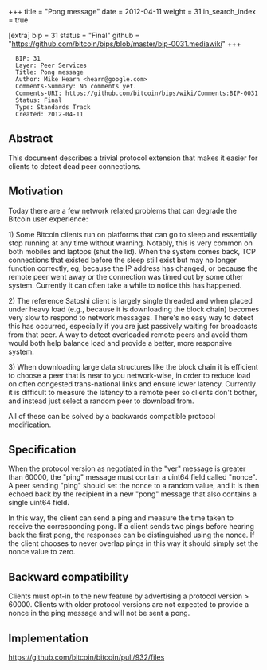 +++
title = "Pong message"
date = 2012-04-11
weight = 31
in_search_index = true

[extra]
bip = 31
status = "Final"
github = "https://github.com/bitcoin/bips/blob/master/bip-0031.mediawiki"
+++

      BIP: 31
      Layer: Peer Services
      Title: Pong message
      Author: Mike Hearn <hearn@google.com>
      Comments-Summary: No comments yet.
      Comments-URI: https://github.com/bitcoin/bips/wiki/Comments:BIP-0031
      Status: Final
      Type: Standards Track
      Created: 2012-04-11

## Abstract

This document describes a trivial protocol extension that makes it
easier for clients to detect dead peer connections.

## Motivation

Today there are a few network related problems that can degrade the
Bitcoin user experience:

1\) Some Bitcoin clients run on platforms that can go to sleep and
essentially stop running at any time without warning. Notably, this is
very common on both mobiles and laptops (shut the lid). When the system
comes back, TCP connections that existed before the sleep still exist
but may no longer function correctly, eg, because the IP address has
changed, or because the remote peer went away or the connection was
timed out by some other system. Currently it can often take a while to
notice this has happened.

2\) The reference Satoshi client is largely single threaded and when
placed under heavy load (e.g., because it is downloading the block
chain) becomes very slow to respond to network messages. There's no easy
way to detect this has occurred, especially if you are just passively
waiting for broadcasts from that peer. A way to detect overloaded remote
peers and avoid them would both help balance load and provide a better,
more responsive system.

3\) When downloading large data structures like the block chain it is
efficient to choose a peer that is near to you network-wise, in order to
reduce load on often congested trans-national links and ensure lower
latency. Currently it is difficult to measure the latency to a remote
peer so clients don't bother, and instead just select a random peer to
download from.

All of these can be solved by a backwards compatible protocol
modification.

## Specification

When the protocol version as negotiated in the "ver" message is greater
than 60000, the "ping" message must contain a uint64 field called
"nonce". A peer sending "ping" should set the nonce to a random value,
and it is then echoed back by the recipient in a new "pong" message that
also contains a single uint64 field.

In this way, the client can send a ping and measure the time taken to
receive the corresponding pong. If a client sends two pings before
hearing back the first pong, the responses can be distinguished using
the nonce. If the client chooses to never overlap pings in this way it
should simply set the nonce value to zero.

## Backward compatibility

Clients must opt-in to the new feature by advertising a protocol version
&gt; 60000. Clients with older protocol versions are not expected to
provide a nonce in the ping message and will not be sent a pong.

## Implementation

<https://github.com/bitcoin/bitcoin/pull/932/files>
